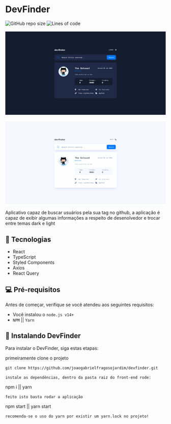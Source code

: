 # DevFinder

<div display="flex">
<img alt="GitHub repo size" src="https://img.shields.io/github/repo-size/joaogabrielfragosojardim/devfinder">
<img alt="Lines of code" src="https://img.shields.io/tokei/lines/github/joaogabrielfragosojardim/devfinder">
<div/>
<br/>
<img src="https://github.com/joaogabrielfragosojardim/devfinder/blob/master/src/assets/darkTheme.png" alt="thumbnail">
<br/>
<br/>
<img src="https://github.com/joaogabrielfragosojardim/devfinder/blob/master/src/assets/lightTheme.png" alt="thumbnail">

Aplicativo capaz de buscar usuários pela sua tag no github, a aplicação é capaz de exibir algumas informações a respeito de desenolvedor e trocar entre temas dark e light

## 👾 Tecnologias

* React
* TypeScript
* Styled Components
* Axios
* React Query

## 💻 Pré-requisitos

Antes de começar, verifique se você atendeu aos seguintes requisitos:

* Você instalou o `node.js v14+`
* `NPM` || `Yarn`

## 🚀 Instalando DevFinder

Para instalar o DevFinder, siga estas etapas:

primeiramente clone o projeto
```
git clone https://github.com/joaogabrielfragosojardim/devfinder.git
```
```
instale as dependências, dentro da pasta raiz do front-end rode:
```
npm i || yarn
```
feito isto basta rodar a aplicação
```
npm start || yarn start
```
recomenda-se o uso do yarn por existir um yarn.lock no projeto!

